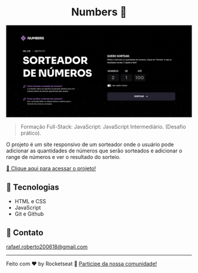 <h1 align="center">Numbers 🔢</h1>

![preview](./.github/preview.png)

> Formação Full-Stack: JavaScript: JavaScript Intermediário. (Desafio prático).

O projeto é um site responsivo de um sorteador onde o usuário pode adicionar as quantidades de números que serão sorteados e adicionar o range de números e ver o resultado do sorteio.


[🔗 Clique aqui para acessar o projeto!](https://fel1324.github.io/Numbers/)


## 🎉 Tecnologias

- HTML e CSS
- JavaScript
- Git e Github


## 💚 Contato

rafael.roberto200618@gmail.com

---

Feito com ♥ by Rocketseat :wave: [Participe da nossa comunidade!](https://discord.gg/rocketseat)